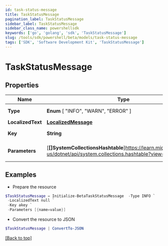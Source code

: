 ```yaml
---
id: task-status-message
title: TaskStatusMessage
pagination_label: TaskStatusMessage
sidebar_label: TaskStatusMessage
sidebar_class_name: powershellsdk
keywords: ['go', 'golang', 'sdk', 'TaskStatusMessage'] 
slug: /tools/sdk/powershell/beta/models/task-status-message
tags: ['SDK', 'Software Development Kit', 'TaskStatusMessage']
---
```



# TaskStatusMessage

## Properties

Name | Type | Description | Notes
------------ | ------------- | ------------- | -------------
**Type** |   **Enum** [  "INFO",    "WARN",    "ERROR" ] | Type of the message | 
**LocalizedText** |  [**LocalizedMessage**](localized-message) |  | 
**Key** |  **String** | Key of the message | 
**Parameters** |  [**[]SystemCollectionsHashtable**]https://learn.microsoft.com/en-us/dotnet/api/system.collections.hashtable?view=net-8.0 | Message parameters for internationalization | 

## Examples

- Prepare the resource
```powershell
$TaskStatusMessage = Initialize-BetaTaskStatusMessage  -Type INFO `
 -LocalizedText null `
 -Key akey `
 -Parameters [{name=value}]
```

- Convert the resource to JSON
```powershell
$TaskStatusMessage | ConvertTo-JSON
```


[[Back to top]](#) 


